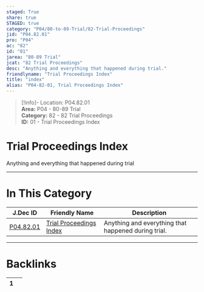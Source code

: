 ```yaml
---  
staged: True  
share: true  
STAGED: true  
category: "P04/80-to-89-Trial/82-Trial-Proceedings"  
jid: "P04.82.01"  
pro: "P04"  
ac: "82"  
id: "01"  
jarea: "80-89 Trial"  
jcat: "82 Trial Proceedings"  
desc: "Anything and everything that happened during trial."  
friendlyname: "Trial Proceedings Index"  
title: "index"  
alias: "P04-82-01, Trial Proceedings Index"  
---  
```

>[!info]- Location: P04.82.01  
>**Area:** P04 - 80-89 Trial  
>**Category:** 82 - 82 Trial Proceedings  
>**ID:** 01 - Trial Proceedings Index  
  
# Trial Proceedings Index  
  
Anything and everything that happened during trial  
   
  
  
---  
# In This Category  
  
| J.Dec ID                                                                                   | Friendly Name                                                                                            | Description                                         |  
| ------------------------------------------------------------------------------------------ | -------------------------------------------------------------------------------------------------------- | --------------------------------------------------- |  
| [P04.82.01](index.md) | [Trial Proceedings Index](index.md) | Anything and everything that happened during trial. |  
  
  
---  
# Backlinks  
<div><table class="dataview table-view-table"><thead class="table-view-thead"><tr class="table-view-tr-header"><th class="table-view-th"><span></span><span class="dataview small-text">1</span></th><th class="table-view-th"><span></span></th></tr></thead><tbody class="table-view-tbody"></tbody></table></div>